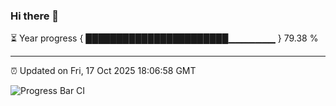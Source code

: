 ### Hi there 👋

⏳ Year progress { ███████████████████████▁▁▁▁▁▁▁ } 79.38 %

---

⏰ Updated on Fri, 17 Oct 2025 18:06:58 GMT

![Progress Bar CI](https://github.com/liununu/liununu/workflows/Progress%20Bar%20CI/badge.svg)
